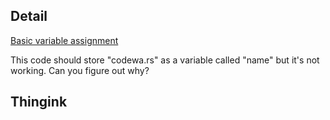 ## Detail

[Basic variable assignment](https://www.codewars.com/kata/basic-variable-assignment/train/haskell)

This code should store "codewa.rs" as a variable called "name" but it's not working. Can you figure out why?

## Thingink

